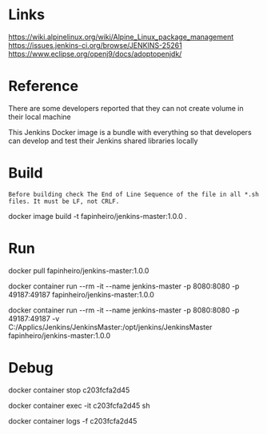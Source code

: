 # Links
https://wiki.alpinelinux.org/wiki/Alpine_Linux_package_management
https://issues.jenkins-ci.org/browse/JENKINS-25261
https://www.eclipse.org/openj9/docs/adoptopenjdk/

# Reference
There are some developers reported that they can not create volume in their local machine

This Jenkins Docker image is a bundle with everything so that developers can develop and test their Jenkins shared libraries locally

# Build
`Before building check The End of Line Sequence of the file in all *.sh files. It must be LF, not CRLF.`

docker image build -t fapinheiro/jenkins-master:1.0.0 .

# Run
docker pull fapinheiro/jenkins-master:1.0.0

docker container run --rm -it --name jenkins-master -p 8080:8080 -p 49187:49187 fapinheiro/jenkins-master:1.0.0

docker container run --rm -it --name jenkins-master -p 8080:8080 -p 49187:49187 -v C:/Applics/Jenkins/JenkinsMaster:/opt/jenkins/JenkinsMaster fapinheiro/jenkins-master:1.0.0

# Debug
docker container stop c203fcfa2d45

docker container exec -it c203fcfa2d45 sh

docker container logs -f c203fcfa2d45
